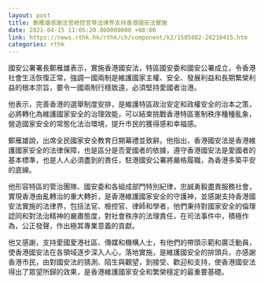 ```yaml
---
layout: post
title: 鄭雁雄感謝法官檢控官等法律界支持香港國安法實施
date: 2021-04-15 11:05:20.000000000 +08:00
link: https://news.rthk.hk/rthk/ch/component/k2/1585882-20210415.htm
categories: rthk
---
```


國安公署署長鄭雁雄表示，實施香港國安法，特區國安委和國安公署成立，令香港社會生活恢復正常，強調一國兩制是維護國家主權、安全、發展利益和長期繁榮利益的根本宗旨，要令一國兩制行穩致遠，必須堅持愛國者治港。

他表示，完善香港的選舉制度安排，是維護特區政治安定和政權安全的治本之策，必將轉化為維護國家安全的治理效能，可以結束挑戰香港特區憲制秩序種種亂象，營造國家安全的常態化法治環境，提升市民的獲得感和幸福感。

鄭雁雄說，出席全民國家安全教育日開幕禮並致辭。他指出，香港國安法是香港維護國家安全的法律保障，也是區分是否愛國者的依據，遵守香港國安法是愛國者的基本標準，也是人人必須盡到的責任，駐港國安公署將嚴格履職，為香港多築平安的底線。

他形容特區的管治團隊、國安委和各組成部門特別紀律，忠誠勇毅盡責服務社會，實現香港由亂轉治的重大轉折，是香港維護國家安全的守護神，並感謝支持香港國安法實施的法律界，包括法官、檢控官、律師和學者，他們秉持對國家安全的倫理認同和對法治精神的嚴肅態度，對社會秩序的法理責任，在司法事件中，積極作為，公正發聲，作出極其專業意義的貢獻。

他又感謝，支持愛國愛港社區、傳媒和機構人士，有他們的帶頭示範和廣泛動員，使香港國安法在各領域逐步深入人心，落地實施，是維護國安全的排頭兵，亦感謝香港市民，由對國安法的猜測、陌生與觀望，到接受、歡迎和支持，使香港國安法得出了眾望所歸的效果，是香港維護國家安全和繁榮穩定的最重要基礎。
